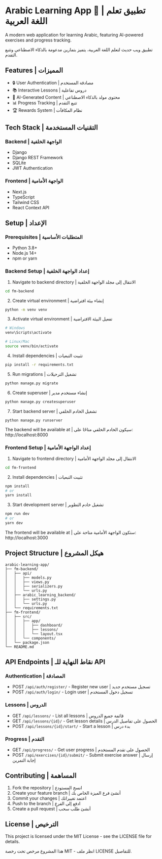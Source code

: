 # Arabic Learning App 🎯 | تطبيق تعلم اللغة العربية

A modern web application for learning Arabic, featuring AI-powered exercises and progress tracking.

تطبيق ويب حديث لتعلم اللغة العربية، يتميز بتمارين مدعومة بالذكاء الاصطناعي وتتبع التقدم.

## Features | المميزات

- 🔒 User Authentication | مصادقة المستخدم
- 📚 Interactive Lessons | دروس تفاعلية
- 🤖 AI-Generated Content | محتوى مولد بالذكاء الاصطناعي
- 📊 Progress Tracking | تتبع التقدم
- 🏆 Rewards System | نظام المكافآت

## Tech Stack | التقنيات المستخدمة

### Backend | الواجهة الخلفية
- Django
- Django REST Framework
- SQLite
- JWT Authentication

### Frontend | الواجهة الأمامية
- Next.js
- TypeScript
- Tailwind CSS
- React Context API

## Setup | الإعداد

### Prerequisites | المتطلبات الأساسية
- Python 3.8+
- Node.js 14+
- npm or yarn

### Backend Setup | إعداد الواجهة الخلفية

1. Navigate to backend directory | الانتقال إلى مجلد الواجهة الخلفية
```bash
cd fm-backend
```

2. Create virtual environment | إنشاء بيئة افتراضية
```bash
python -m venv venv
```

3. Activate virtual environment | تفعيل البيئة الافتراضية
```bash
# Windows
venv\Scripts\activate

# Linux/Mac
source venv/bin/activate
```

4. Install dependencies | تثبيت التبعيات
```bash
pip install -r requirements.txt
```

5. Run migrations | تشغيل الترحيلات
```bash
python manage.py migrate
```

6. Create superuser | إنشاء مستخدم مدير
```bash
python manage.py createsuperuser
```

7. Start backend server | تشغيل الخادم الخلفي
```bash
python manage.py runserver
```

The backend will be available at | سيكون الخادم الخلفي متاحًا على:
http://localhost:8000

### Frontend Setup | إعداد الواجهة الأمامية

1. Navigate to frontend directory | الانتقال إلى مجلد الواجهة الأمامية
```bash
cd fm-frontend
```

2. Install dependencies | تثبيت التبعيات
```bash
npm install
# or
yarn install
```

3. Start development server | تشغيل خادم التطوير
```bash
npm run dev
# or
yarn dev
```

The frontend will be available at | ستكون الواجهة الأمامية متاحة على:
http://localhost:3000

## Project Structure | هيكل المشروع

```
arabic-learning-app/
├── fm-backend/
│   ├── api/
│   │   ├── models.py
│   │   ├── views.py
│   │   ├── serializers.py
│   │   └── urls.py
│   ├── arabic_learning_backend/
│   │   ├── settings.py
│   │   └── urls.py
│   └── requirements.txt
├── fm-frontend/
│   ├── src/
│   │   ├── app/
│   │   │   ├── dashboard/
│   │   │   ├── lessons/
│   │   │   └── layout.tsx
│   │   └── components/
│   └── package.json
└── README.md
```

## API Endpoints | نقاط النهاية للـ API

### Authentication | المصادقة
- POST `/api/auth/register/` - Register new user | تسجيل مستخدم جديد
- POST `/api/auth/login/` - Login user | تسجيل دخول المستخدم

### Lessons | الدروس
- GET `/api/lessons/` - List all lessons | قائمة جميع الدروس
- GET `/api/lessons/{id}/` - Get lesson details | الحصول على تفاصيل الدرس
- POST `/api/lessons/{id}/start/` - Start a lesson | بدء درس

### Progress | التقدم
- GET `/api/progress/` - Get user progress | الحصول على تقدم المستخدم
- POST `/api/exercises/{id}/submit/` - Submit exercise answer | إرسال إجابة التمرين

## Contributing | المساهمة

1. Fork the repository | انسخ المستودع
2. Create your feature branch | أنشئ فرع الميزة الخاص بك
3. Commit your changes | اعتمد تغييراتك
4. Push to the branch | ادفع إلى الفرع
5. Create a pull request | أنشئ طلب سحب

## License | الترخيص

This project is licensed under the MIT License - see the LICENSE file for details.

هذا المشروع مرخص تحت رخصة MIT - انظر ملف LICENSE للتفاصيل. 